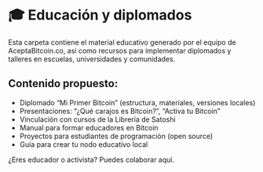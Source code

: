 # 🎓 Educación y diplomados

Esta carpeta contiene el material educativo generado por el equipo de AceptaBitcoin.co, así como recursos para implementar diplomados y talleres en escuelas, universidades y comunidades.

## Contenido propuesto:

- Diplomado “Mi Primer Bitcoin” (estructura, materiales, versiones locales)
- Presentaciones: “¿Qué carajos es Bitcoin?”, “Activa tu Bitcoin”
- Vinculación con cursos de la Librería de Satoshi
- Manual para formar educadores en Bitcoin
- Proyectos para estudiantes de programación (open source)
- Guía para crear tu nodo educativo local

¿Eres educador o activista? Puedes colaborar aquí.
